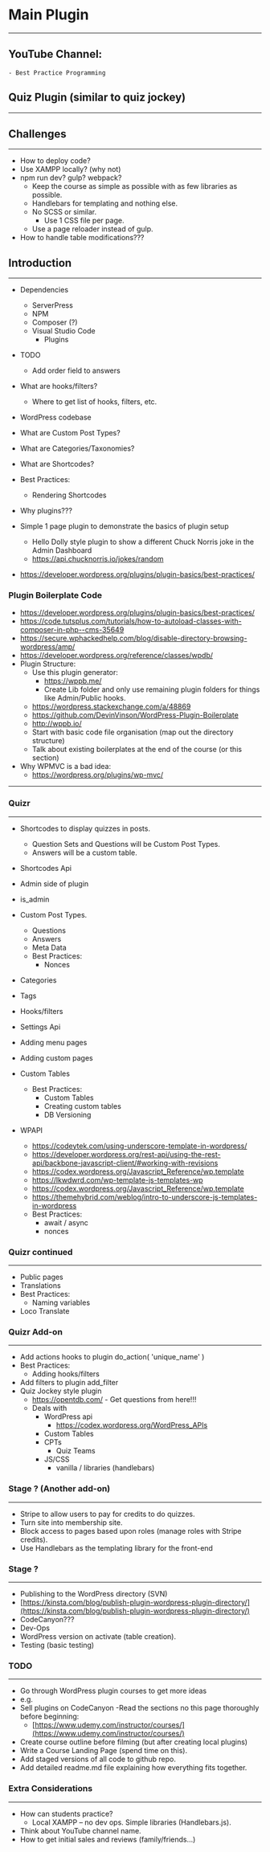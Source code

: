 # Main Plugin

***

## YouTube Channel:
    - Best Practice Programming

## Quiz Plugin (similar to quiz jockey)

***

## Challenges

***

- How to deploy code?
- Use XAMPP locally? (why not)
- npm run dev? gulp? webpack?
  - Keep the course as simple as possible with as few libraries as possible.
  - Handlebars for templating and nothing else.
  - No SCSS or similar.
    - Use 1 CSS file per page.
  - Use a page reloader instead of gulp.
- How to handle table modifications???


## Introduction

***
- Dependencies
    - ServerPress
    - NPM
    - Composer (?)
    - Visual Studio Code
        - Plugins

- TODO
    - Add order field to answers

- What are hooks/filters?
  - Where to get list of hooks, filters, etc.
- WordPress codebase
- What are Custom Post Types?
- What are Categories/Taxonomies?
- What are Shortcodes?
- Best Practices:
    - Rendering Shortcodes
- Why plugins???
- Simple 1 page plugin to demonstrate the basics of plugin setup
    - Hello Dolly style plugin to show a different Chuck Norris joke in the Admin Dashboard
    - https://api.chucknorris.io/jokes/random 
- https://developer.wordpress.org/plugins/plugin-basics/best-practices/

### Plugin Boilerplate Code

- https://developer.wordpress.org/plugins/plugin-basics/best-practices/
- https://code.tutsplus.com/tutorials/how-to-autoload-classes-with-composer-in-php--cms-35649
- https://secure.wphackedhelp.com/blog/disable-directory-browsing-wordpress/amp/
- https://developer.wordpress.org/reference/classes/wpdb/
- Plugin Structure:
    - Use this plugin generator:
        - https://wppb.me/
        - Create Lib folder and only use remaining plugin folders for things like Admin/Public hooks.
    - https://wordpress.stackexchange.com/a/48869
    - https://github.com/DevinVinson/WordPress-Plugin-Boilerplate
    - http://wppb.io/
    - Start with basic code file organisation (map out the directory structure)
    - Talk about existing boilerplates at the end of the course (or this section)
- Why WPMVC is a bad idea:
    - https://wordpress.org/plugins/wp-mvc/

***

### Quizr

***

- Shortcodes to display quizzes in posts.
    - Question Sets and Questions will be Custom Post Types.
    - Answers will be a custom table.

- Shortcodes Api
- Admin side of plugin
- is\_admin
- Custom Post Types.
    - Questions
    - Answers
    - Meta Data
    - Best Practices:
        - Nonces
- Categories
- Tags
- Hooks/filters
- Settings Api
- Adding menu pages
- Adding custom pages
- Custom Tables
    - Best Practices:
        - Custom Tables
        - Creating custom tables
        - DB Versioning
- WPAPI
    - https://codeytek.com/using-underscore-template-in-wordpress/
    - https://developer.wordpress.org/rest-api/using-the-rest-api/backbone-javascript-client/#working-with-revisions
    - https://codex.wordpress.org/Javascript_Reference/wp.template
    - https://lkwdwrd.com/wp-template-js-templates-wp
    - https://codex.wordpress.org/Javascript_Reference/wp.template
    - https://themehybrid.com/weblog/intro-to-underscore-js-templates-in-wordpress
    - Best Practices:
        - await / async
        - nonces



### Quizr continued

***

- Public pages
- Translations
- Best Practices:
    - Naming variables
- Loco Translate

### Quizr Add-on

***

- Add actions hooks to plugin do_action( 'unique_name' )
- Best Practices:
    - Adding hooks/filters
- Add filters to plugin add_filter
- Quiz Jockey style plugin
  - <https://opentdb.com/>
        - Get questions from here!!!
  - Deals with
    - WordPress api
        - https://codex.wordpress.org/WordPress_APIs
    - Custom Tables
    - CPTs
        - Quiz Teams
    - JS/CSS
        - vanilla / libraries (handlebars)

### Stage ? (Another add-on)

***

- Stripe to allow users to pay for credits to do quizzes.
- Turn site into membership site.
- Block access to pages based upon roles (manage roles with Stripe credits).
- Use Handlebars as the templating library for the front-end

### Stage ?

***

- Publishing to the WordPress directory (SVN)
- [https://kinsta.com/blog/publish-plugin-wordpress-plugin-directory/](https://kinsta.com/blog/publish-plugin-wordpress-plugin-directory/)
- CodeCanyon???
- Dev-Ops
- WordPress version on activate (table creation).
- Testing (basic testing)

### TODO

***

- Go through WordPress plugin courses to get more ideas
- e.g.
- Sell plugins on CodeCanyon
  -Read the sections no this page thoroughly before beginning:
  - [https://www.udemy.com/instructor/courses/](https://www.udemy.com/instructor/courses/)
- Create course outline before filming (but after creating local plugins)
- Write a Course Landing Page (spend time on this).
- Add staged versions of all code to github repo.
- Add detailed readme.md file explaining how everything fits together.

### Extra Considerations

***

- How can students practice?
  - Local XAMPP – no dev ops. Simple libraries (Handlebars.js).
- Think about YouTube channel name.
- How to get initial sales and reviews (family/friends…)